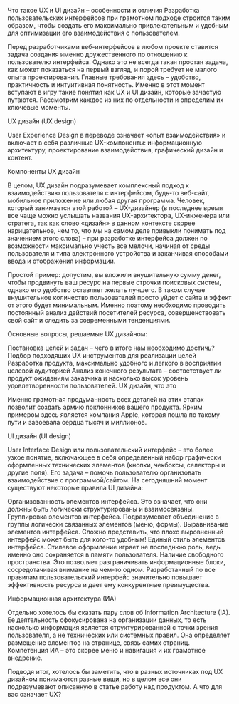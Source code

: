 Что такое UX и UI дизайн – особенности и отличия
Разработка пользовательских интерфейсов при грамотном подходе строится таким образом, чтобы создать его максимально привлекательным и удобным для оптимизации его взаимодействия с пользователем.

Перед разработчиками веб-интерфейсов в любом проекте ставится задача создания именно дружественного по отношению к пользователю интерфейса. Однако это не всегда такая простая задача, как может показаться на первый взгляд, и порой требует не малого опыта проектирования. Главные требования здесь – удобство, практичность и интуитивная понятность. Именно в этот момент вступают в игру такие понятия как UX и UI дизайн, которые зачастую путаются. Рассмотрим каждое из них по отдельности и определим их ключевые моменты.

UX дизайн (UX design)

User Experience Design в переводе означает «опыт взаимодействия» и включает в себя различные UX-компоненты: информационную архитектуру, проектирование взаимодействия, графический дизайн и контент.

Компоненты UX дизайн

В целом, UX дизайн подразумевает комплексный подход  к взаимодействию пользователя с интерфейсом, будь-то веб-сайт, мобильное приложение или любая другая программа. Человек, который занимается этой работой – UX-дизайнер (в последнее время все чаще можно услышать названия UX-архитектора, UX-инженера или стратега, так как слово «дизайн» в данном контексте скорее нарицательное, чем то, что мы на самом деле привыкли понимать под значением этого слова) – при разработке интерфейса должен по возможности максимально учесть все мелочи, начиная от среды пользователя и типа электронного устройства и заканчивая способами ввода и отображения информации.

Простой пример: допустим, вы вложили внушительную сумму денег, чтобы продвинуть ваш ресурс на первые строчки поисковых систем, однако его удобство оставляет желать лучшего. В таком случае внушительное количество пользователей просто уйдет с сайта и эффект от этого будет минимальным. Именно поэтому необходимо проводить постоянный анализ действий посетителей ресурса, совершенствовать свой сайт и следить за современными тенденциями.

Основные вопросы, решаемые UX дизайном:

Постановка целей и задач – чего в итоге нам необходимо достичь?
Подбор подходящих UX инструментов для реализации целей
Разработка продукта, максимально удобного и легкого в восприятии целевой аудиторией
Анализ конечного результата – соответствует ли продукт ожиданиям заказчика и насколько высок уровень удовлетворенности пользователей.
UX дизайн, что это

Именно грамотная продуманность всех деталей на этих этапах позволит создать армию поклонников вашего продукта. Ярким примером здесь является компания Apple, которая пошла по такому пути и завоевала сердца тысяч и миллионов.

UI дизайн (UI design)

User Interface Design или пользовательский интерфейс – это более узкое понятие, включающее в себя определенный набор графически оформленных технических элементов (кнопки, чекбоксы, селекторы и другие поля). Его задача – помочь пользователю организовать взаимодействие с программой/сайтом.  На сегодняшний момент существуют некоторые правила UI дизайна:

Организованность элементов интерфейса. Это означает, что они должны быть логически структурированы и взаимосвязаны.
 Группировка элементов интерфейса. Подразумевает объединение в группы логически связанных элементов (меню, формы).
Выравнивание элементов интерфейса. Сложно представить, что плохо выровненный интерфейс может быть для кого-то удобным!
Единый стиль элементов интерфейса. Стилевое оформление играет не последнюю роль, ведь именно оно сохраняется в памяти пользователя.
 Наличие свободного пространства.  Это позволяет разграничивать информационные блоки, сосредотачивая внимание на чем-то одном.
Разработанный по все правилам пользовательский интерфейс значительно повышает эффективность ресурса и дает ему конкурентные преимущества.

Информационная архитектура (ИА)

Отдельно хотелось бы сказать пару слов об Information Architecture (IA). Ее деятельность сфокусирована на организации данных, то есть насколько информация является структурированной с точки зрения пользователя, а не технических или системных правил. Она определяет размещение  элементов на странице,  связь самих страниц. Компетенция ИА – это скорее меню и навигация и их грамотное внедрение.

Подводя итог, хотелось бы заметить, что в разных источниках под UX дизайном понимаются разные вещи, но в целом все они подразумевают описанную в статье работу над продуктом.  А что для вас означает UX?
